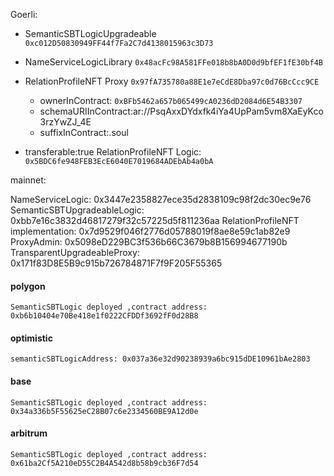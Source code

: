 Goerli:

- SemanticSBTLogicUpgradeable `0xc012D50830949FF44f7Fa2C7d4138015963c3D73`
- NameServiceLogicLibrary `0x48acFc98A581FFe018b8bA0D0d9bfEF1fE30bf4B`
- RelationProfileNFT Proxy `0x97fA735780a88E1e7eCdE8Dba97c0d76BcCcc9CE`

  - ownerInContract: `0xBFb5462a657b065499cA0236dD2084d6E54B3307`
  - schemaURIInContract:ar://PsqAxxDYdxfk4iYa4UpPam5vm8XaEyKco3rzYwZJ_4E
  - suffixInContract:.soul

- transferable:true
  RelationProfileNFT Logic: `0x5BDC6fe948FEB3EcE6040E7019684ADEbAb4a0bA`

mainnet:

NameServiceLogic: 0x3447e2358827ece35d2838109c98f2dc30ec9e76
SemanticSBTUpgradeableLogic: 0xbb7e16c3832d46817279f32c57225d5f811236aa
RelationProfileNFT implementation: 0x7d9529f046f2776d05788019f8ae8e59c1ab82e9
ProxyAdmin: 0x5098eD229BC3f536b66C3679b8B156994677190b
TransparentUpgradeableProxy: 0x171f83D8E5B9c915b726784871F7f9F205F55365


#### polygon

```shell
SemanticSBTLogic deployed ,contract address: 0xb6b10404e70Be418e1f0222CFDDf3692fF0d28B8
```

#### optimistic

```shell
semanticSBTLogicAddress: 0x037a36e32d90238939a6bc915dDE10961bAe2803
```

#### base

```shell
SemanticSBTLogic deployed ,contract address: 0x34a336b5F55625eC28B07c6e2334560BE9A12d0e
```

#### arbitrum

```shell
SemanticSBTLogic deployed ,contract address: 0x61ba2Cf5A210eD55C2B4A542d8b58b9cb36F7d54
```